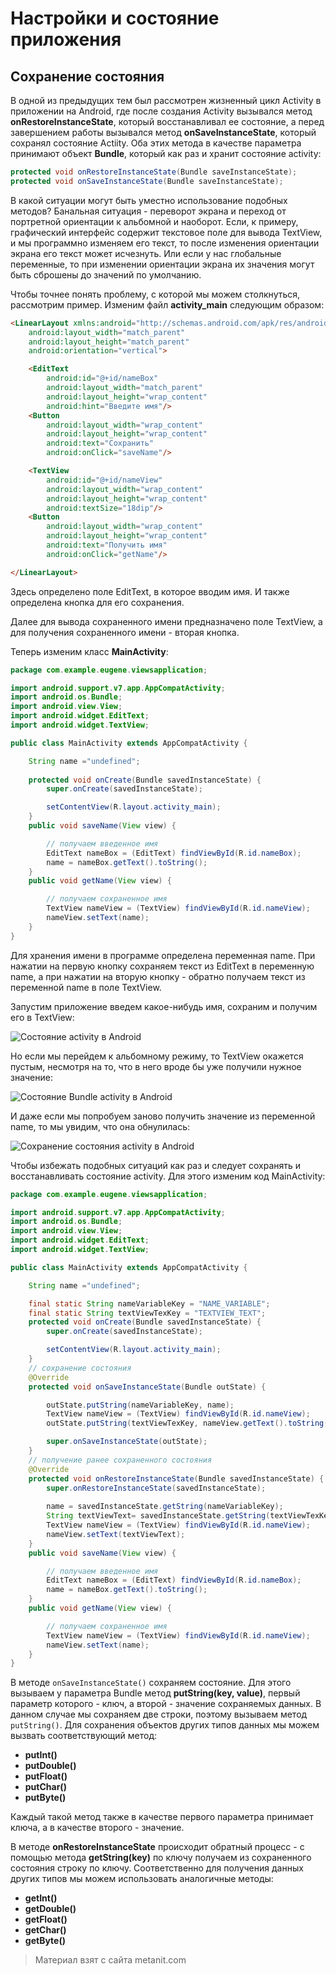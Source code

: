 # Настройки и состояние приложения

## Сохранение состояния

В одной из предыдущих тем был рассмотрен жизненный цикл Activity в приложении на Android, где после создания Activity вызывался метод **onRestoreInstanceState**, который восстанавливал ее состояние, а перед завершением работы вызывался метод **onSaveInstanceState**, который сохранял состояние Actiity. Оба этих метода в качестве параметра принимают объект **Bundle**, который как раз и хранит состояние activity:

```java
protected void onRestoreInstanceState(Bundle saveInstanceState);
protected void onSaveInstanceState(Bundle saveInstanceState);
```

В какой ситуации могут быть уместно использование подобных методов? Банальная ситуация - переворот экрана и переход от портретной ориентации к альбомной и наоборот. Если, к примеру, графический интерфейс содержит текстовое поле для вывода TextView, и мы программно изменяем его текст, то после изменения ориентации экрана его текст может исчезнуть. Или если у нас глобальные переменные, то при изменении ориентации экрана их значения могут быть сброшены до значений по умолчанию.

Чтобы точнее понять проблему, с которой мы можем столкнуться, рассмотрим пример. Изменим файл **activity_main** следующим образом:

```html
<LinearLayout xmlns:android="http://schemas.android.com/apk/res/android"
    android:layout_width="match_parent"
    android:layout_height="match_parent"
    android:orientation="vertical">

    <EditText
        android:id="@+id/nameBox"
        android:layout_width="match_parent"
        android:layout_height="wrap_content"
        android:hint="Введите имя"/>
    <Button
        android:layout_width="wrap_content"
        android:layout_height="wrap_content"
        android:text="Сохранить"
        android:onClick="saveName"/>

    <TextView
        android:id="@+id/nameView"
        android:layout_width="wrap_content"
        android:layout_height="wrap_content"
        android:textSize="18dip"/>
    <Button
        android:layout_width="wrap_content"
        android:layout_height="wrap_content"
        android:text="Получить имя"
        android:onClick="getName"/>

</LinearLayout>
```

Здесь определено поле EditText, в которое вводим имя. И также определена кнопка для его сохранения.

Далее для вывода сохраненного имени предназначено поле TextView, а для получения сохраненного имени - вторая кнопка.

Теперь изменим класс **MainActivity**:

```java
package com.example.eugene.viewsapplication;

import android.support.v7.app.AppCompatActivity;
import android.os.Bundle;
import android.view.View;
import android.widget.EditText;
import android.widget.TextView;

public class MainActivity extends AppCompatActivity {

    String name ="undefined";
    
    protected void onCreate(Bundle savedInstanceState) {
        super.onCreate(savedInstanceState);

        setContentView(R.layout.activity_main);
    }
    public void saveName(View view) {

        // получаем введенное имя
        EditText nameBox = (EditText) findViewById(R.id.nameBox);
        name = nameBox.getText().toString();
    }
    public void getName(View view) {

        // получаем сохраненное имя
        TextView nameView = (TextView) findViewById(R.id.nameView);
        nameView.setText(name);
    }
}
```

Для хранения имени в программе определена переменная name. При нажатии на первую кнопку сохраняем текст из EditText в переменную name, а при нажатии на вторую кнопку - обратно получаем текст из переменной name в поле TextView.

Запустим приложение введем какое-нибудь имя, сохраним и получим его в TextView:

![Состояние activity в Android](https://metanit.com/java/android/pics/state1.png)

Но если мы перейдем к альбомному режиму, то TextView окажется пустым, несмотря на то, что в него вроде бы уже получили нужное значение:

![Состояние Bundle activity в Android](https://metanit.com/java/android/pics/state2.png)

И даже если мы попробуем заново получить значение из переменной name, то мы увидим, что она обнулилась:

![Сохранение состояния activity в Android](https://metanit.com/java/android/pics/state3.png)

Чтобы избежать подобных ситуаций как раз и следует сохранять и восстанавливать состояние activity. Для этого изменим код MainActivity:

```java
package com.example.eugene.viewsapplication;

import android.support.v7.app.AppCompatActivity;
import android.os.Bundle;
import android.view.View;
import android.widget.EditText;
import android.widget.TextView;

public class MainActivity extends AppCompatActivity {

    String name ="undefined";

    final static String nameVariableKey = "NAME_VARIABLE";
    final static String textViewTexKey = "TEXTVIEW_TEXT";
    protected void onCreate(Bundle savedInstanceState) {
        super.onCreate(savedInstanceState);

        setContentView(R.layout.activity_main);
    }
    // сохранение состояния
    @Override
    protected void onSaveInstanceState(Bundle outState) {

        outState.putString(nameVariableKey, name);
        TextView nameView = (TextView) findViewById(R.id.nameView);
        outState.putString(textViewTexKey, nameView.getText().toString());

        super.onSaveInstanceState(outState);
    }
    // получение ранее сохраненного состояния
    @Override
    protected void onRestoreInstanceState(Bundle savedInstanceState) {
        super.onRestoreInstanceState(savedInstanceState);
        
        name = savedInstanceState.getString(nameVariableKey);
        String textViewText= savedInstanceState.getString(textViewTexKey);
        TextView nameView = (TextView) findViewById(R.id.nameView);
        nameView.setText(textViewText);
    }
    public void saveName(View view) {

        // получаем введенное имя
        EditText nameBox = (EditText) findViewById(R.id.nameBox);
        name = nameBox.getText().toString();
    }
    public void getName(View view) {

        // получаем сохраненное имя
        TextView nameView = (TextView) findViewById(R.id.nameView);
        nameView.setText(name);
    }
}
```

В методе `onSaveInstanceState()` сохраняем состояние. Для этого вызываем у параметра Bundle метод **putString(key, value)**, первый параметр которого - ключ, а второй - значение сохраняемых данных. В данном случае мы сохраняем две строки, поэтому вызываем метод `putString()`. Для сохранения объектов других типов данных мы можем вызвать соответствующий метод:
- **putInt()**
- **putDouble()**
- **putFloat()**
- **putChar()**
- **putByte()**

Каждый такой метод также в качестве первого параметра принимает ключа, а в качестве второго - значение.

В методе **onRestoreInstanceState** происходит обратный процесс - с помощью метода **getString(key)** по ключу получаем из сохраненного состояния строку по ключу. Соответственно для получения данных других типов мы можем использовать аналогичные методы:
- **getInt()**
- **getDouble()**
- **getFloat()**
- **getChar()**
- **getByte()**


> Материал взят с сайта metanit.com